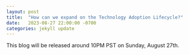 ```yaml
---
layout: post
title:  "How can we expand on the Technology Adoption Lifecycle?"
date:   2023-08-27 22:00:00 -0700
categories: jekyll update
---
```

This blog will be released around 10PM PST on Sunday, August 27th.